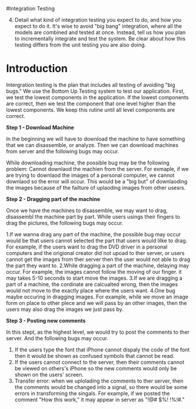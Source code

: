 #Integration Testing

4.  Detail what kind of integration testing you expect to do, and how you expect to do it.
It's wise to avoid "big bang" integration, where all the models are combined and
tested at once. Instead, tell us how you plan to incrementally integrate and test the
system. Be clear about how this testing differs from the unit testing you are also
doing.

# Introduction #

Intergration testing is the plan that includes all testing of avoiding "big bugs." We use the Bottom Up Testing system to test our application. First, we test the lowest components in the application. If the lowest components are correct, then we test the component that one level higher than the lowest components. We keep this rutine until all level components are correct.

**Step 1 - Download Machine**

In the beginning we will have to download the machine to have something that we can  disassemble, or analyze. Then we can download machines from server and the following bugs may occur.


While downloading machine, the possible bug may be the following problem: Cannot downlaod the machien from the server. For exmaple, if we are trying to downlaod the images of a personal computer, we cannot downlaod so the error will occur. This would be a "big but" of downlaoding the images because of the failture of uplaoding images from other usesrs.

**Step 2 - Dragging part of the machine**

Once we have the machines to disassemble, we may want to drag, disassembl the machine part by part. While users usings their fingers to drag the pictures, the following bugs may occur.

1.If we wanna drag any part of the machine, the possible bug may occur would be that users cannot selected the part that users would lilke to drag. For example, if the users want to drag the DVD driver in a personal computers and the origional creator did not upoad to ther server, or users cannot get the images from ther server then the user would not able to drag the part they want to.
2.While dragging a part of the machine, delaying may occur. For example, the images cannot follow the moving of our finger. it may takes 5-10 seconds to start move the images.
3.If we are dragging a part of a machine, the cordinate are calcualted wrong, then the images would not move to the exactly place where the users want.
4.One bug maybe occuring in dragging images. For example, while we move an image form on place to other plece and we will pass by an other images, then the users may also drag the images we just pass by.

**Step 3 - Posting new comments**

In this stept, as the highest level, we would try to post the comments to ther server. And the following bugs may occur.

1. If the users type the font that iPhone cannot dispaly the code of the font then it would be shown as confused symbols that cannot be read.
2. If the users cannot connect to the server, then their comments cannot be viewed on others's iPhone so the new comments would only be shown on the users' screen.
3. Transfer error: when we uplolading the comments to ther server, then the comments would be changed into a signal, so there would be some errors in transforming the singals. For example, if we posted the comment "How this work," it may appear in server as "!@# $%! !%!#."